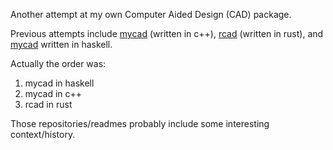 Another attempt at my own Computer Aided Design (CAD) package.

Previous attempts include [mycad](https://github.com/mycad-org/mycad-base)
(written in c++), [rcad](https://github.com/ezzieyguywuf/rcad) (written in
rust), and [mycad](https://github.com/ezzieyguywuf/mycad) written in haskell.

Actually the order was:

1. mycad in haskell
2. mycad in c++
3. rcad in rust

Those repositories/readmes probably include some interesting context/history.
